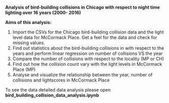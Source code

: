 **Analysis of bird-building collisions in Chicago with respect to night time lighting over 16 years (2000- 2016)**

**Aims of this analysis:**
1) Import the CSVs for the Chicago bird-building collision data and the light level data for McCormack Place. Get a feel for the data and check for missing values.
2) Find out statistics about the bird-building collisions in with respect to the years and perform linear regression on number of collisions VS the year
3) Compare the number of collisions with respect to the locality (MP or CH)
4) Find out how the collision count vary with the light levels in McCormack Place (MP)
5) Analyse and visualize the relationship between the year, number of collisions and lightscores in McCormack Place

To see the data detailed data analysis please open **bird_building_collision_data_analysis.ipynb**
